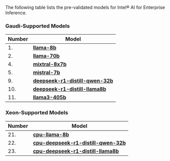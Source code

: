 The following table lists the pre-validated models for Intel® AI for Enterprise Inference.      

### Gaudi-Supported Models

| **Number** | **Model**                                                                                  |
|------------|--------------------------------------------------------------------------------------------|
| 1.         | [**llama-8b**](https://huggingface.co/meta-llama/Llama-3.1-8B-Instruct)                   |
| 2.         | [**llama-70b**](https://huggingface.co/meta-llama/Llama-3.1-70B-Instruct)                |
| 4.         | [**mixtral-8x7b**](https://huggingface.co/mistralai/Mixtral-8x7B-Instruct-v0.1)          |
| 5.         | [**mistral-7b**](https://huggingface.co/mistralai/Mistral-7B-Instruct-v0.3)              |
| 9.         | [**deepseek-r1-distill-qwen-32b**](https://huggingface.co/deepseek-ai/DeepSeek-R1-Distill-Qwen-32B) |
| 10.        | [**deepseek-r1-distill-llama8b**](https://huggingface.co/deepseek-ai/DeepSeek-R1-Distill-Llama-8B) |
| 11.        | [**llama3-405b**](https://huggingface.co/meta-llama/Llama-3.1-405B-Instruct)             |

### Xeon-Supported Models

| **Number** | **Model**                                                                                  |
|------------|--------------------------------------------------------------------------------------------|
| 21.        | [**cpu-llama-8b**](https://huggingface.co/meta-llama/Llama-3.1-8B-Instruct)               |
| 22.        | [**cpu-deepseek-r1-distill-qwen-32b**](https://huggingface.co/deepseek-ai/DeepSeek-R1-Distill-Qwen-32B) |
| 23.        | [**cpu-deepseek-r1-distill-llama8b**](https://huggingface.co/deepseek-ai/DeepSeek-R1-Distill-Llama-8B) |
